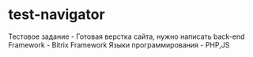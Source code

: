 # test-navigator
Тестовое задание - Готовая верстка сайта, нужно написать back-end
Framework - Bitrix Framework
Языки программирования - PHP,JS
